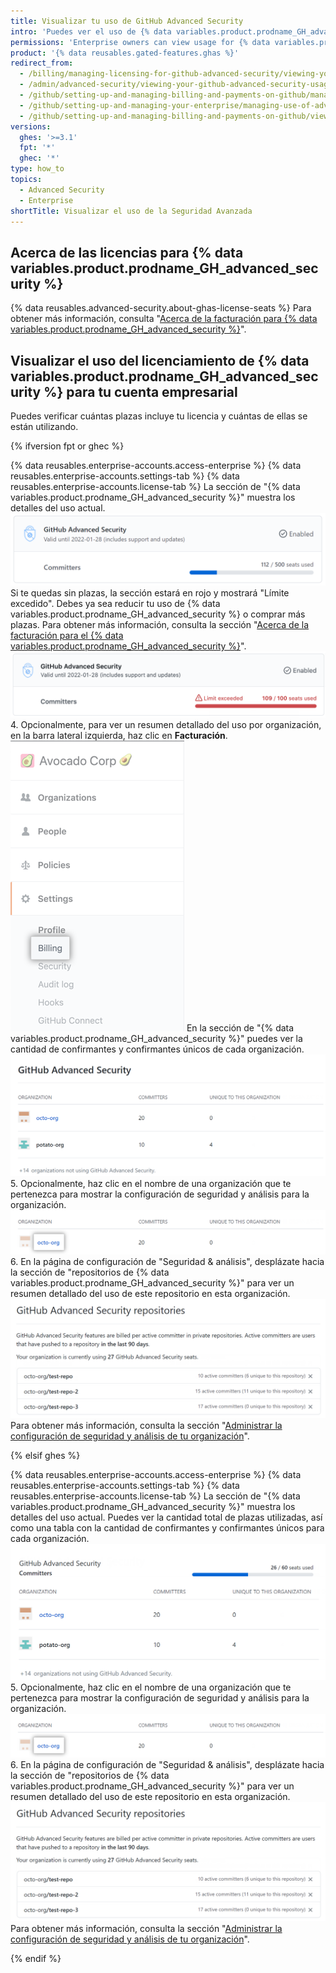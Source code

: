 ```yaml
---
title: Visualizar tu uso de GitHub Advanced Security
intro: 'Puedes ver el uso de {% data variables.product.prodname_GH_advanced_security %} de tu empresa.'
permissions: 'Enterprise owners can view usage for {% data variables.product.prodname_GH_advanced_security %}.'
product: '{% data reusables.gated-features.ghas %}'
redirect_from:
  - /billing/managing-licensing-for-github-advanced-security/viewing-your-github-advanced-security-usage
  - /admin/advanced-security/viewing-your-github-advanced-security-usage
  - /github/setting-up-and-managing-billing-and-payments-on-github/managing-licensing-for-github-advanced-security/viewing-your-github-advanced-security-usage
  - /github/setting-up-and-managing-your-enterprise/managing-use-of-advanced-security-for-organizations-in-your-enterprise-account
  - /github/setting-up-and-managing-billing-and-payments-on-github/viewing-your-github-advanced-security-usage
versions:
  ghes: '>=3.1'
  fpt: '*'
  ghec: '*'
type: how_to
topics:
  - Advanced Security
  - Enterprise
shortTitle: Visualizar el uso de la Seguridad Avanzada
---
```


## Acerca de las licencias para {% data variables.product.prodname_GH_advanced_security %}

{% data reusables.advanced-security.about-ghas-license-seats %} Para obtener más información, consulta "[Acerca de la facturación para {% data variables.product.prodname_GH_advanced_security %}](/billing/managing-billing-for-github-advanced-security/about-billing-for-github-advanced-security)".

## Visualizar el uso del licenciamiento de {% data variables.product.prodname_GH_advanced_security %} para tu cuenta empresarial

Puedes verificar cuántas plazas incluye tu licencia y cuántas de ellas se están utilizando.

{% ifversion fpt or ghec %}

{% data reusables.enterprise-accounts.access-enterprise %}
{% data reusables.enterprise-accounts.settings-tab %}
{% data reusables.enterprise-accounts.license-tab %}
   La sección de "{% data variables.product.prodname_GH_advanced_security %}" muestra los detalles del uso actual. ![{% data variables.product.prodname_GH_advanced_security %} in enterprise licensing settings](/assets/images/help/enterprises/enterprise-licensing-tab-ghas.png) Si te quedas sin plazas, la sección estará en rojo y mostrará "Límite excedido". Debes ya sea reducir tu uso de {% data variables.product.prodname_GH_advanced_security %} o comprar más plazas. Para obtener más información, consulta la sección "[Acerca de la facturación para el {% data variables.product.prodname_GH_advanced_security %}](/billing/managing-billing-for-github-advanced-security/about-billing-for-github-advanced-security#getting-the-most-out-of-github-advanced-security)". ![{% data variables.product.prodname_GH_advanced_security %} en los ajustes de licenciamiento de empresa mostrando "Límite excedido"](/assets/images/help/enterprises/enterprise-licensing-tab-ghas-no-seats.png)
4. Opcionalmente, para ver un resumen detallado del uso por organización, en la barra lateral izquierda, haz clic en **Facturación**. ![Billing tab in the enterprise account settings sidebar](/assets/images/help/business-accounts/settings-billing-tab.png) En la sección de "{% data variables.product.prodname_GH_advanced_security %}" puedes ver la cantidad de confirmantes y confirmantes únicos de cada organización. ![{% data variables.product.prodname_GH_advanced_security %} en la configuración de facturación empresarial](/assets/images/help/billing/ghas-orgs-list-enterprise-dotcom.png)
5. Opcionalmente, haz clic en el nombre de una organización que te pertenezca para mostrar la configuración de seguridad y análisis para la organización. ![Organización que te pertenece en la sección de {% data variables.product.prodname_GH_advanced_security %} de la configuración de facturación empresarial](/assets/images/help/billing/ghas-orgs-list-enterprise-click-org.png)
6. En la página de configuración de "Seguridad & análisis", desplázate hacia la sección de "repositorios de {% data variables.product.prodname_GH_advanced_security %}" para ver un resumen detallado del uso de este repositorio en esta organización. ![{% data variables.product.prodname_GH_advanced_security %} repositories section](/assets/images/help/enterprises/settings-security-analysis-ghas-repos-list.png) Para obtener más información, consulta la sección "[Administrar la configuración de seguridad y análisis de tu organización](/organizations/keeping-your-organization-secure/managing-security-and-analysis-settings-for-your-organization)".

{% elsif ghes %}

{% data reusables.enterprise-accounts.access-enterprise %}
{% data reusables.enterprise-accounts.settings-tab %}
{% data reusables.enterprise-accounts.license-tab %}
   La sección de "{% data variables.product.prodname_GH_advanced_security %}" muestra los detalles del uso actual. Puedes ver la cantidad total de plazas utilizadas, así como una tabla con la cantidad de confirmantes y confirmantes únicos para cada organización. ![Sección de {% data variables.product.prodname_GH_advanced_security %} de la licencia empresarial](/assets/images/help/billing/ghas-orgs-list-enterprise-ghes.png)
5. Opcionalmente, haz clic en el nombre de una organización que te pertenezca para mostrar la configuración de seguridad y análisis para la organización. ![Organización que te pertenece en la sección de {% data variables.product.prodname_GH_advanced_security %} de la configuración de facturación empresarial](/assets/images/help/billing/ghas-orgs-list-enterprise-click-org.png)
6. En la página de configuración de "Seguridad & análisis", desplázate hacia la sección de "repositorios de {% data variables.product.prodname_GH_advanced_security %}" para ver un resumen detallado del uso de este repositorio en esta organización. ![{% data variables.product.prodname_GH_advanced_security %} repositories section](/assets/images/help/enterprises/settings-security-analysis-ghas-repos-list.png) Para obtener más información, consulta la sección "[Administrar la configuración de seguridad y análisis de tu organización](/organizations/keeping-your-organization-secure/managing-security-and-analysis-settings-for-your-organization)".

{% endif %}
